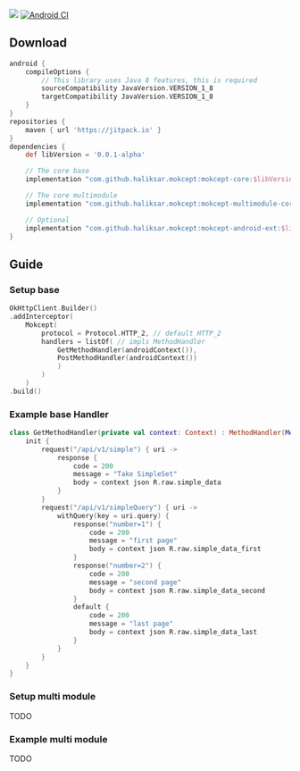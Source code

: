 [![](https://jitpack.io/v/HaliksaR/Mokcept.svg)](https://jitpack.io/#HaliksaR/Mokcept) [![Android CI](https://github.com/HaliksaR/Mokcept/actions/workflows/android.yml/badge.svg?branch=master)](https://github.com/HaliksaR/Mokcept/actions/workflows/android.yml)

## Download
```groovy
android {
    compileOptions {
        // This library uses Java 8 features, this is required
        sourceCompatibility JavaVersion.VERSION_1_8
        targetCompatibility JavaVersion.VERSION_1_8
    }
}
repositories {
    maven { url 'https://jitpack.io' }
}
dependencies {
    def libVersion = '0.0.1-alpha'

    // The core base
    implementation "com.github.haliksar.mokcept:mokcept-core:$libVersion"

    // The core multimodule
    implementation "com.github.haliksar.mokcept:mokcept-multimodule-core:$libVersion"

    // Optional
    implementation "com.github.haliksar.mokcept:mokcept-android-ext:$libVersion"
}
```


## Guide

### Setup base
```kotlin
OkHttpClient.Builder()
.addInterceptor(
    Mokcept(
        protocol = Protocol.HTTP_2, // default HTTP_2
        handlers = listOf( // impls MethodHandler
            GetMethodHandler(androidContext()),
            PostMethodHandler(androidContext())
            )
        )
    )
.build()
```

### Example base Handler

```kotlin
class GetMethodHandler(private val context: Context) : MethodHandler(Method.GET) {
    init {
        request("/api/v1/simple") { uri ->
            response {
                code = 200
                message = "Take SimpleSet"
                body = context json R.raw.simple_data
            }
        }
        request("/api/v1/simpleQuery") { uri ->
            withQuery(key = uri.query) {
                response("number=1") {
                    code = 200
                    message = "first page"
                    body = context json R.raw.simple_data_first
                }
                response("number=2") {
                    code = 200
                    message = "second page"
                    body = context json R.raw.simple_data_second
                }
                default {
                    code = 200
                    message = "last page"
                    body = context json R.raw.simple_data_last
                }
            }
        }
    }
}
```

### Setup multi module
TODO
### Example multi module
TODO